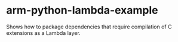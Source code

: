 # arm-python-lambda-example
Shows how to package dependencies that require compilation of C extensions as a Lambda layer. 

